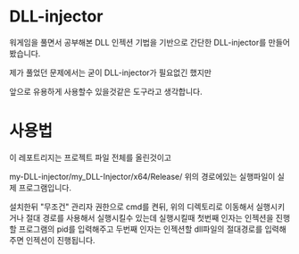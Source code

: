 # DLL-injector

워게임을 풀면서 공부해본 DLL 인젝션 기법을 기반으로 간단한 DLL-injector를 만들어봤습니다.

제가 풀었던 문제에서는 굳이 DLL-injector가 필요없긴 했지만

앞으로 유용하게 사용할수 있을것같은 도구라고 생각합니다.


# 사용법

이 레포트리지는 프로젝트 파일 전체를 올린것이고

my-DLL-injector/my_DLL-Injector/x64/Release/
위의 경로에있는 실행파일이 실제 프로그램입니다.

설치한뒤 "무조건" 관리자 권한으로 cmd를 켠뒤, 위의 디렉토리로 이동해서 실행시키거나 절대 경로를 사용해서 실행시킬수 있는데
실행시킬때 첫번째 인자는 인젝션을 진행할 프로그램의 pid를 입력해주고 두번째 인자는 인젝션할 dll파일의 절대경로를 입력해주면 인젝션이 진행됩니다.
